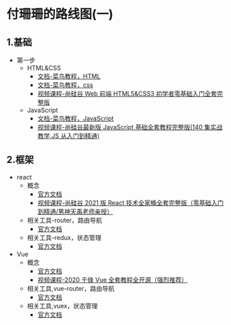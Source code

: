 # 付珊珊的路线图(一)

## 1.基础

- 第一步
  - HTML&CSS
    - [文档-菜鸟教程，HTML](https://www.runoob.com/html/html-tutorial.html)
    - [文档-菜鸟教程，css](https://www.runoob.com/css/css-tutorial.html)
    - [视频课程-尚硅谷 Web 前端 HTML5&CSS3 初学者零基础入门全套完整版](https://www.bilibili.com/video/BV1XJ411X7Ud)
  - JavaScript
    - [文档-菜鸟教程，JavaScript](https://www.runoob.com/js/js-tutorial.html)
    - [视频课程-尚硅谷最新版 JavaScript 基础全套教程完整版(140 集实战教学,JS 从入门到精通)](https://www.bilibili.com/video/BV1YW411T7GX?p=1)

## 2.框架

- react
  - 概念
    - [官方文档](https://zh-hans.reactjs.org/docs/getting-started.html)
    - [视频课程-尚硅谷 2021 版 React 技术全家桶全套完整版（零基础入门到精通/男神天禹老师亲授）](https://www.bilibili.com/video/BV1wy4y1D7JT)
  - 相关工具-router，路由导航
    - [官方文档](https://reactrouter.com/web/guides/quick-start)
  - 相关工具-redux，状态管理
    - [官方文档](https://redux.js.org/introduction/getting-started)
- Vue
  - 概念
    - [官方文档](https://cn.vuejs.org/v2/guide/)
    - [视频课程-2020 千锋 Vue 全套教程全开源（强烈推荐）](https://www.bilibili.com/video/BV12J41187We)
  - 相关工具,vue-router，路由导航
    - [官方文档](https://router.vuejs.org/zh/)
  - 相关工具,vuex，状态管理
    - [官方文档](https://vuex.vuejs.org/zh/)
